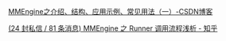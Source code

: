 [MMEngine之介绍、结构、应用示例、常见用法（一）-CSDN博客](https://blog.csdn.net/qq_41627642/article/details/131809128#:~:text=MMEngine%E6%98%AF%E4%B8%80%E4%B8%AA%E5%9F%BA%E4%BA%8EPyTorch%E7%9A%84%E8%AE%AD%E7%BB%83%E5%BA%93%EF%BC%8C%E6%94%AF%E6%8C%81%E5%9C%A8%E4%B8%8D%E5%90%8C%E5%B9%B3%E5%8F%B0%E4%B8%8A%E8%BF%90%E8%A1%8C%EF%BC%8C%E6%8F%90%E4%BE%9B%E9%80%9A%E7%94%A8%E7%9A%84%E6%89%A7%E8%A1%8C%E5%99%A8%E3%80%81%E7%BB%9F%E4%B8%80%E6%8E%A5%E5%8F%A3%E5%92%8C%E5%8F%AF%E5%AE%9A%E5%88%B6%E7%9A%84%E8%AE%AD%E7%BB%83%E6%B5%81%E7%A8%8B%E3%80%82%20%E5%AE%83%E7%AE%80%E5%8C%96%E4%BA%86%E6%A8%A1%E5%9E%8B%E3%80%81%E6%95%B0%E6%8D%AE%E5%8A%A0%E8%BD%BD%E3%80%81%E4%BC%98%E5%8C%96%E5%99%A8%E5%92%8C%E6%8C%87%E6%A0%87%E7%9A%84%E7%AE%A1%E7%90%86%EF%BC%8C%E6%94%AF%E6%8C%81%E6%B7%B7%E5%90%88%E7%B2%BE%E5%BA%A6%E8%AE%AD%E7%BB%83%E5%92%8C%E5%88%86%E5%B8%83%E5%BC%8F%E8%AE%AD%E7%BB%83%E3%80%82,%E6%96%87%E7%AB%A0%E4%BB%8B%E7%BB%8D%E4%BA%86%E5%A6%82%E4%BD%95%E4%BD%BF%E7%94%A8MMEngine%E8%AE%AD%E7%BB%83ResNet-50%E6%A8%A1%E5%9E%8B%EF%BC%8C%E5%B9%B6%E5%B1%95%E7%A4%BA%E4%BA%86%E5%A6%82%E4%BD%95%E5%9C%A8CIFAR-10%E6%95%B0%E6%8D%AE%E9%9B%86%E4%B8%8A%E6%9E%84%E5%BB%BA%E8%AE%AD%E7%BB%83%E5%92%8C%E9%AA%8C%E8%AF%81%E6%B5%81%E7%A8%8B%E3%80%82%20%E6%AD%A4%E5%A4%96%EF%BC%8C%E8%BF%98%E6%8F%90%E5%88%B0%E4%BA%86%E5%A6%82%E4%BD%95%E5%AE%9E%E7%8E%B0%E5%88%86%E5%89%B2%E6%A8%A1%E5%9E%8B%E7%9A%84%E8%AE%AD%E7%BB%83%EF%BC%8C%E4%BB%A5%E5%8F%8A%E4%BD%BF%E7%94%A8DeepSpeed%E7%AD%89%E4%BC%98%E5%8C%96%E5%99%A8%E8%BF%9B%E8%A1%8C%E9%AB%98%E6%80%A7%E8%83%BD%E8%AE%AD%E7%BB%83%E3%80%82)

[(24 封私信 / 81 条消息) MMEngine 之 Runner 调用流程浅析 - 知乎](https://zhuanlan.zhihu.com/p/593895130)

